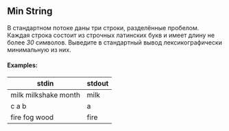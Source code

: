 ## Min String

В стандартном потоке даны три строки, разделённые пробелом. Каждая строка состоит из строчных латинских букв и имеет длину не более *30* символов. Выведите в стандартный вывод лексикографически минимальную из них.

#### Examples:
stdin	| stdout
----- | ------
milk milkshake month | milk
c a b	| a
fire fog wood | fire

